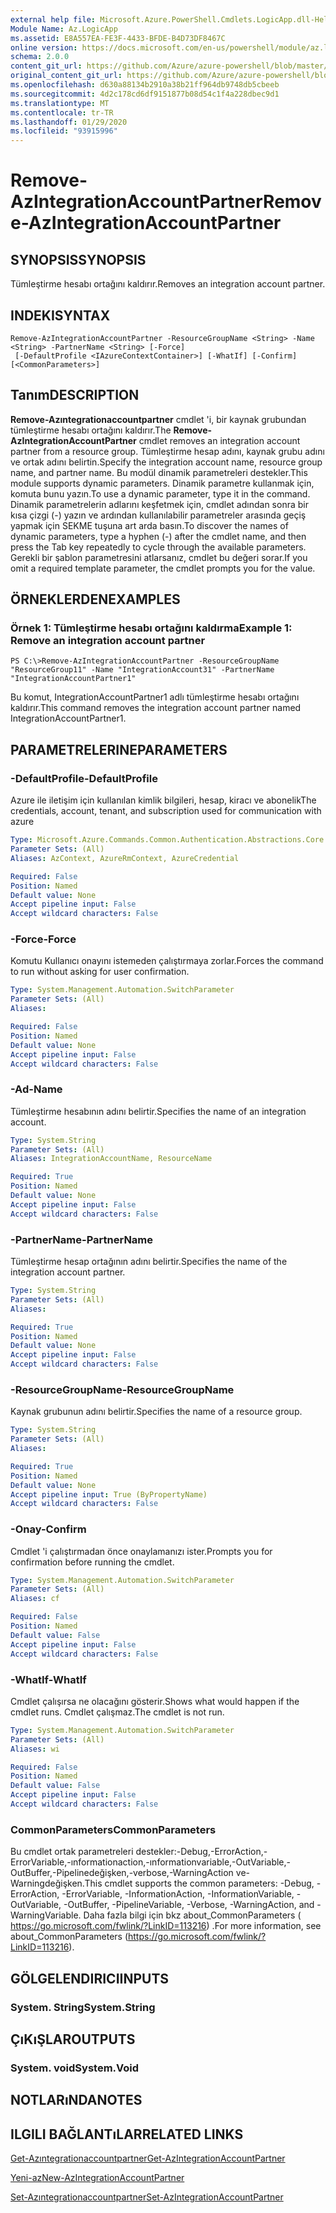 ```yaml
---
external help file: Microsoft.Azure.PowerShell.Cmdlets.LogicApp.dll-Help.xml
Module Name: Az.LogicApp
ms.assetid: E8A557EA-FE3F-4433-BFDE-B4D73DF8467C
online version: https://docs.microsoft.com/en-us/powershell/module/az.logicapp/remove-azintegrationaccountpartner
schema: 2.0.0
content_git_url: https://github.com/Azure/azure-powershell/blob/master/src/LogicApp/LogicApp/help/Remove-AzIntegrationAccountPartner.md
original_content_git_url: https://github.com/Azure/azure-powershell/blob/master/src/LogicApp/LogicApp/help/Remove-AzIntegrationAccountPartner.md
ms.openlocfilehash: d630a88134b2910a38b21ff964db9748db5cbeeb
ms.sourcegitcommit: 4d2c178cd6df9151877b08d54c1f4a228dbec9d1
ms.translationtype: MT
ms.contentlocale: tr-TR
ms.lasthandoff: 01/29/2020
ms.locfileid: "93915996"
---
```

# <span data-ttu-id="3418b-101">Remove-AzIntegrationAccountPartner</span><span class="sxs-lookup"><span data-stu-id="3418b-101">Remove-AzIntegrationAccountPartner</span></span>

## <span data-ttu-id="3418b-102">SYNOPSIS</span><span class="sxs-lookup"><span data-stu-id="3418b-102">SYNOPSIS</span></span>
<span data-ttu-id="3418b-103">Tümleştirme hesabı ortağını kaldırır.</span><span class="sxs-lookup"><span data-stu-id="3418b-103">Removes an integration account partner.</span></span>

## <span data-ttu-id="3418b-104">INDEKI</span><span class="sxs-lookup"><span data-stu-id="3418b-104">SYNTAX</span></span>

```
Remove-AzIntegrationAccountPartner -ResourceGroupName <String> -Name <String> -PartnerName <String> [-Force]
 [-DefaultProfile <IAzureContextContainer>] [-WhatIf] [-Confirm] [<CommonParameters>]
```

## <span data-ttu-id="3418b-105">Tanım</span><span class="sxs-lookup"><span data-stu-id="3418b-105">DESCRIPTION</span></span>
<span data-ttu-id="3418b-106">**Remove-Azıntegrationaccountpartner** cmdlet 'i, bir kaynak grubundan tümleştirme hesabı ortağını kaldırır.</span><span class="sxs-lookup"><span data-stu-id="3418b-106">The **Remove-AzIntegrationAccountPartner** cmdlet removes an integration account partner from a resource group.</span></span>
<span data-ttu-id="3418b-107">Tümleştirme hesap adını, kaynak grubu adını ve ortak adını belirtin.</span><span class="sxs-lookup"><span data-stu-id="3418b-107">Specify the integration account name, resource group name, and partner name.</span></span>
<span data-ttu-id="3418b-108">Bu modül dinamik parametreleri destekler.</span><span class="sxs-lookup"><span data-stu-id="3418b-108">This module supports dynamic parameters.</span></span>
<span data-ttu-id="3418b-109">Dinamik parametre kullanmak için, komuta bunu yazın.</span><span class="sxs-lookup"><span data-stu-id="3418b-109">To use a dynamic parameter, type it in the command.</span></span>
<span data-ttu-id="3418b-110">Dinamik parametrelerin adlarını keşfetmek için, cmdlet adından sonra bir kısa çizgi (-) yazın ve ardından kullanılabilir parametreler arasında geçiş yapmak için SEKME tuşuna art arda basın.</span><span class="sxs-lookup"><span data-stu-id="3418b-110">To discover the names of dynamic parameters, type a hyphen (-) after the cmdlet name, and then press the Tab key repeatedly to cycle through the available parameters.</span></span>
<span data-ttu-id="3418b-111">Gerekli bir şablon parametresini atlarsanız, cmdlet bu değeri sorar.</span><span class="sxs-lookup"><span data-stu-id="3418b-111">If you omit a required template parameter, the cmdlet prompts you for the value.</span></span>

## <span data-ttu-id="3418b-112">ÖRNEKLERDEN</span><span class="sxs-lookup"><span data-stu-id="3418b-112">EXAMPLES</span></span>

### <span data-ttu-id="3418b-113">Örnek 1: Tümleştirme hesabı ortağını kaldırma</span><span class="sxs-lookup"><span data-stu-id="3418b-113">Example 1: Remove an integration account partner</span></span>
```
PS C:\>Remove-AzIntegrationAccountPartner -ResourceGroupName "ResourceGroup11" -Name "IntegrationAccount31" -PartnerName "IntegrationAccountPartner1"
```

<span data-ttu-id="3418b-114">Bu komut, IntegrationAccountPartner1 adlı tümleştirme hesabı ortağını kaldırır.</span><span class="sxs-lookup"><span data-stu-id="3418b-114">This command removes the integration account partner named IntegrationAccountPartner1.</span></span>

## <span data-ttu-id="3418b-115">PARAMETRELERINE</span><span class="sxs-lookup"><span data-stu-id="3418b-115">PARAMETERS</span></span>

### <span data-ttu-id="3418b-116">-DefaultProfile</span><span class="sxs-lookup"><span data-stu-id="3418b-116">-DefaultProfile</span></span>
<span data-ttu-id="3418b-117">Azure ile iletişim için kullanılan kimlik bilgileri, hesap, kiracı ve abonelik</span><span class="sxs-lookup"><span data-stu-id="3418b-117">The credentials, account, tenant, and subscription used for communication with azure</span></span>

```yaml
Type: Microsoft.Azure.Commands.Common.Authentication.Abstractions.Core.IAzureContextContainer
Parameter Sets: (All)
Aliases: AzContext, AzureRmContext, AzureCredential

Required: False
Position: Named
Default value: None
Accept pipeline input: False
Accept wildcard characters: False
```

### <span data-ttu-id="3418b-118">-Force</span><span class="sxs-lookup"><span data-stu-id="3418b-118">-Force</span></span>
<span data-ttu-id="3418b-119">Komutu Kullanıcı onayını istemeden çalıştırmaya zorlar.</span><span class="sxs-lookup"><span data-stu-id="3418b-119">Forces the command to run without asking for user confirmation.</span></span>

```yaml
Type: System.Management.Automation.SwitchParameter
Parameter Sets: (All)
Aliases:

Required: False
Position: Named
Default value: None
Accept pipeline input: False
Accept wildcard characters: False
```

### <span data-ttu-id="3418b-120">-Ad</span><span class="sxs-lookup"><span data-stu-id="3418b-120">-Name</span></span>
<span data-ttu-id="3418b-121">Tümleştirme hesabının adını belirtir.</span><span class="sxs-lookup"><span data-stu-id="3418b-121">Specifies the name of an integration account.</span></span>

```yaml
Type: System.String
Parameter Sets: (All)
Aliases: IntegrationAccountName, ResourceName

Required: True
Position: Named
Default value: None
Accept pipeline input: False
Accept wildcard characters: False
```

### <span data-ttu-id="3418b-122">-PartnerName</span><span class="sxs-lookup"><span data-stu-id="3418b-122">-PartnerName</span></span>
<span data-ttu-id="3418b-123">Tümleştirme hesap ortağının adını belirtir.</span><span class="sxs-lookup"><span data-stu-id="3418b-123">Specifies the name of the integration account partner.</span></span>

```yaml
Type: System.String
Parameter Sets: (All)
Aliases:

Required: True
Position: Named
Default value: None
Accept pipeline input: False
Accept wildcard characters: False
```

### <span data-ttu-id="3418b-124">-ResourceGroupName</span><span class="sxs-lookup"><span data-stu-id="3418b-124">-ResourceGroupName</span></span>
<span data-ttu-id="3418b-125">Kaynak grubunun adını belirtir.</span><span class="sxs-lookup"><span data-stu-id="3418b-125">Specifies the name of a resource group.</span></span>

```yaml
Type: System.String
Parameter Sets: (All)
Aliases:

Required: True
Position: Named
Default value: None
Accept pipeline input: True (ByPropertyName)
Accept wildcard characters: False
```

### <span data-ttu-id="3418b-126">-Onay</span><span class="sxs-lookup"><span data-stu-id="3418b-126">-Confirm</span></span>
<span data-ttu-id="3418b-127">Cmdlet 'i çalıştırmadan önce onaylamanızı ister.</span><span class="sxs-lookup"><span data-stu-id="3418b-127">Prompts you for confirmation before running the cmdlet.</span></span>

```yaml
Type: System.Management.Automation.SwitchParameter
Parameter Sets: (All)
Aliases: cf

Required: False
Position: Named
Default value: False
Accept pipeline input: False
Accept wildcard characters: False
```

### <span data-ttu-id="3418b-128">-WhatIf</span><span class="sxs-lookup"><span data-stu-id="3418b-128">-WhatIf</span></span>
<span data-ttu-id="3418b-129">Cmdlet çalışırsa ne olacağını gösterir.</span><span class="sxs-lookup"><span data-stu-id="3418b-129">Shows what would happen if the cmdlet runs.</span></span>
<span data-ttu-id="3418b-130">Cmdlet çalışmaz.</span><span class="sxs-lookup"><span data-stu-id="3418b-130">The cmdlet is not run.</span></span>

```yaml
Type: System.Management.Automation.SwitchParameter
Parameter Sets: (All)
Aliases: wi

Required: False
Position: Named
Default value: False
Accept pipeline input: False
Accept wildcard characters: False
```

### <span data-ttu-id="3418b-131">CommonParameters</span><span class="sxs-lookup"><span data-stu-id="3418b-131">CommonParameters</span></span>
<span data-ttu-id="3418b-132">Bu cmdlet ortak parametreleri destekler:-Debug,-ErrorAction,-ErrorVariable,-ınformationaction,-ınformationvariable,-OutVariable,-OutBuffer,-Pipelinedeğişken,-verbose,-WarningAction ve-Warningdeğişken.</span><span class="sxs-lookup"><span data-stu-id="3418b-132">This cmdlet supports the common parameters: -Debug, -ErrorAction, -ErrorVariable, -InformationAction, -InformationVariable, -OutVariable, -OutBuffer, -PipelineVariable, -Verbose, -WarningAction, and -WarningVariable.</span></span> <span data-ttu-id="3418b-133">Daha fazla bilgi için bkz about_CommonParameters ( https://go.microsoft.com/fwlink/?LinkID=113216) .</span><span class="sxs-lookup"><span data-stu-id="3418b-133">For more information, see about_CommonParameters (https://go.microsoft.com/fwlink/?LinkID=113216).</span></span>

## <span data-ttu-id="3418b-134">GÖLGELENDIRICI</span><span class="sxs-lookup"><span data-stu-id="3418b-134">INPUTS</span></span>

### <span data-ttu-id="3418b-135">System. String</span><span class="sxs-lookup"><span data-stu-id="3418b-135">System.String</span></span>

## <span data-ttu-id="3418b-136">ÇıKıŞLAR</span><span class="sxs-lookup"><span data-stu-id="3418b-136">OUTPUTS</span></span>

### <span data-ttu-id="3418b-137">System. void</span><span class="sxs-lookup"><span data-stu-id="3418b-137">System.Void</span></span>

## <span data-ttu-id="3418b-138">NOTLARıNDA</span><span class="sxs-lookup"><span data-stu-id="3418b-138">NOTES</span></span>

## <span data-ttu-id="3418b-139">ILGILI BAĞLANTıLAR</span><span class="sxs-lookup"><span data-stu-id="3418b-139">RELATED LINKS</span></span>

[<span data-ttu-id="3418b-140">Get-Azıntegrationaccountpartner</span><span class="sxs-lookup"><span data-stu-id="3418b-140">Get-AzIntegrationAccountPartner</span></span>](./Get-AzIntegrationAccountPartner.md)

[<span data-ttu-id="3418b-141">Yeni-az</span><span class="sxs-lookup"><span data-stu-id="3418b-141">New-AzIntegrationAccountPartner</span></span>](./New-AzIntegrationAccountPartner.md)

[<span data-ttu-id="3418b-142">Set-Azıntegrationaccountpartner</span><span class="sxs-lookup"><span data-stu-id="3418b-142">Set-AzIntegrationAccountPartner</span></span>](./Set-AzIntegrationAccountPartner.md)


